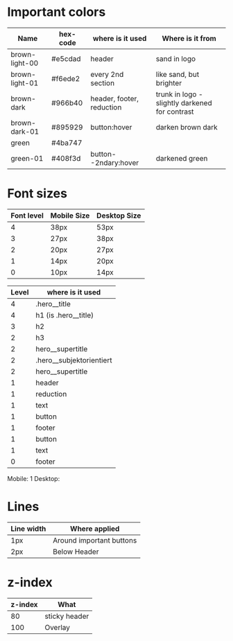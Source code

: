 # Important colors

| Name           | hex-code | where is it used          | Where is it from                               |
| -------------- | -------- | ------------------------- | ---------------------------------------------- |
| brown-light-00 | #e5cdad  | header                    | sand in logo                                   |
| brown-light-01 | #f6ede2  | every 2nd section         | like sand, but brighter                        |
| brown-dark     | #966b40  | header, footer, reduction | trunk in logo - slightly darkened for contrast |
| brown-dark-01  | #895929  | button:hover              | darken brown dark                              |
| green          | #4ba747  |                           |                                                |
| green-01       | #408f3d  | button--2ndary:hover      | darkened green                                 |

# Font sizes

| Font level | Mobile Size | Desktop Size |
| ---------- | ----------- | ------------ |
| 4          | 38px        | 53px         |
| 3          | 27px        | 38px         |
| 2          | 20px        | 27px         |
| 1          | 14px        | 20px         |
| 0          | 10px        | 14px         |

| Level | where is it used           |
| ----- | -------------------------- |
| 4     | .hero\_\_title             |
| 4     | h1 (is .hero\_\_title)     |
| 3     | h2                         |
| 2     | h3                         |
| 2     | hero\_\_supertitle         |
| 2     | .hero\_\_subjektorientiert |
| 2     | hero\_\_supertitle         |
| 1     | header                     |
| 1     | reduction                  |
| 1     | text                       |
| 1     | button                     |
| 1     | footer                     |
| 1     | button                     |
| 1     | text                       |
| 0     | footer                     |

Mobile: 1
Desktop:

# Lines

| Line width | Where applied            |
| ---------- | ------------------------ |
| 1px        | Around important buttons |
| 2px        | Below Header             |

# z-index

| z-index | What          |
| ------- | ------------- |
| 80      | sticky header |
| 100     | Overlay       |
